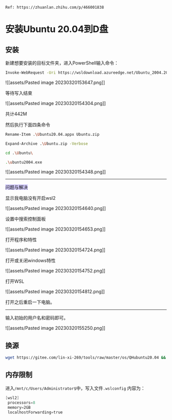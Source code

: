 ```ad-cite
Ref: https://zhuanlan.zhihu.com/p/466001838
```

# 安装Ubuntu 20.04到D盘

## 安装

新建想要安装的目标文件夹，进入PowerShell输入命令：

```bash
Invoke-WebRequest -Uri https://wsldownload.azureedge.net/Ubuntu_2004.2020.424.0_x64.appx -OutFile Ubuntu20.04.appx -UseBasicParsing
```

![[assets/Pasted image 20230320153647.png]]

等待写入结束

![[assets/Pasted image 20230320154304.png]]

共计442M

然后执行下面四条命令

```bash
Rename-Item .\Ubuntu20.04.appx Ubuntu.zip

Expand-Archive .\Ubuntu.zip -Verbose

cd .\Ubuntu\

.\ubuntu2004.exe
```

![[assets/Pasted image 20230320154348.png]]

---

<span style="background:#d2cbff">问题与解决</span>

显示我电脑没有开启wsl2

![[assets/Pasted image 20230320154640.png]]

设置中搜索控制面板

![[assets/Pasted image 20230320154653.png]]

打开程序和特性

![[assets/Pasted image 20230320154724.png]]

打开或关闭windows特性

![[assets/Pasted image 20230320154752.png]]

打开WSL

![[assets/Pasted image 20230320154812.png]]

打开之后重启一下电脑。

---

输入初始的用户名和密码即可。

![[assets/Pasted image 20230320155250.png]]


## 换源

```bash
wget https://gitee.com/lin-xi-269/tools/raw/master/os/QHubuntu20.04 && bash QHubuntu20.04
```

## 内存限制

进入`/mnt/c/Users/Administrator$`中，写入文件`.wslconfig` 内容为：

```powershell
[wsl2]
 processors=8
 memory=2GB
 localhostForwarding=true
```